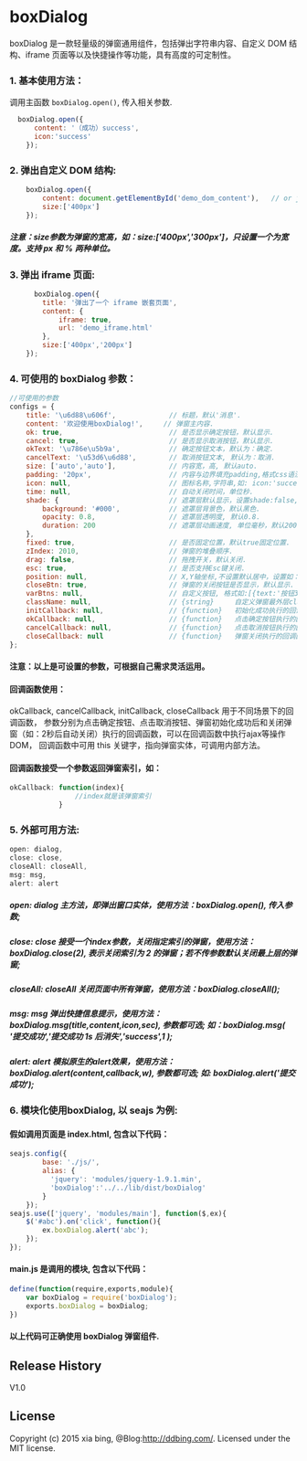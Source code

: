 # boxDialog
boxDialog 是一款轻量级的弹窗通用组件，包括弹出字符串内容、自定义 DOM 结构、iframe 页面等以及快捷操作等功能，具有高度的可定制性。


### 1. 基本使用方法：
调用主函数 `boxDialog.open()`, 传入相关参数.

```js
  boxDialog.open({
	  content: '（成功）success',
	  icon:'success'	
  	});
```

### 2. 弹出自定义 DOM 结构:

```js
    boxDialog.open({
		content: document.getElementById('demo_dom_content'),   // or jQuery： $('#demo_dom_content')[0]
		size:['400px']
	});
```
##### 注意：size参数为弹窗的宽高，如：size:['400px','300px']，只设置一个为宽度。支持 px 和 % 两种单位。

### 3. 弹出 iframe 页面:
```js
      boxDialog.open({
		title: '弹出了一个 iframe 嵌套页面',
		content: {
			iframe: true,
			url: 'demo_iframe.html'
		},
		size:['400px','200px']
	});
```

### 4. 可使用的 boxDialog 参数：

```js
//可使用的参数
configs = {
	title: '\u6d88\u606f',		       // 标题，默认'消息'.
	content: '欢迎使用boxDialog!',     // 弹窗主内容.
	ok: true,					       // 是否显示确定按钮，默认显示.
	cancel: true,				       // 是否显示取消按钮，默认显示.
	okText: '\u786e\u5b9a',		       // 确定按钮文本，默认为：确定. 
	cancelText: '\u53d6\u6d88',	       // 取消按钮文本, 默认为：取消.
	size: ['auto','auto'],             // 内容宽，高, 默认auto.
	padding: '20px',		           // 内容与边界填充padding,格式css语法.
	icon: null,					       // 图标名称,字符串,如: icon:'success'.
	time: null,					       // 自动关闭时间，单位秒.
	shade: {						   // 遮罩层默认显示，设置shade:false, 不显示遮罩.
		background: '#000',			   // 遮罩层背景色，默认黑色.
		opacity: 0.8,                  // 遮罩层透明度, 默认0.8.
		duration: 200                  // 遮罩层动画速度, 单位毫秒，默认200.
	},				       
	fixed: true,				       // 是否固定位置，默认true固定位置.
	zIndex: 2010,				       // 弹窗的堆叠顺序.
	drag: false,				       // 拖拽开关，默认关闭.
	esc: true,					       // 是否支持Esc键关闭.
	position: null,	       	           // X,Y轴坐标,不设置默认居中，设置如：{left:'100px',top:'100px'}.
	closeBtn: true,                    // 弹窗的关闭按钮是否显示，默认显示.
	varBtns: null,				   	   // 自定义按钮, 格式如:[{text:'按钮3',className:null,callback:null},{text:'按钮4',className:null,callback:null}].
	className: null,				   // {string}     自定义弹窗最外层class.
	initCallback: null,			       // {function}   初始化成功执行的回调函数.
	okCallback: null,				   // {function}   点击确定按钮执行的回调函数.
	cancelCallback: null,			   // {function}   点击取消按钮执行的回调函数.
	closeCallback: null			       // {function}   弹窗关闭执行的回调函数.
};
```
#### 注意：以上是可设置的参数，可根据自己需求灵活运用。

#### 回调函数使用：
okCallback, cancelCallback, initCallback, closeCallback 用于不同场景下的回调函数， 参数分别为点击确定按钮、点击取消按钮、弹窗初始化成功后和关闭弹窗（如：2秒后自动关闭）执行的回调函数，可以在回调函数中执行ajax等操作DOM，
回调函数中可用 this 关键字，指向弹窗实体，可调用内部方法。

#### 回调函数接受一个参数返回弹窗索引，如：
```js
okCallback: function(index){
				//index就是该弹窗索引
			}

```


### 5. 外部可用方法:

```js
open: dialog,
close: close,
closeAll: closeAll,
msg: msg,
alert: alert
```

##### open: dialog	主方法，即弹出窗口实体，使用方法：boxDialog.open(), 传入参数;
##### close: close	接受一个index参数，关闭指定索引的弹窗，使用方法：boxDialog.close(2), 表示关闭索引为 2 的弹窗；若不传参数默认关闭最上层的弹窗;
##### closeAll: closeAll	关闭页面中所有弹窗，使用方法：boxDialog.closeAll();
##### msg: msg	弹出快捷信息提示，使用方法：boxDialog.msg(title,content,icon,sec), 参数都可选; 如：boxDialog.msg( '提交成功','提交成功 1s 后消失','success',1 );
##### alert: alert 模拟原生的alert效果，使用方法：boxDialog.alert(content,callback,w), 参数都可选; 如: boxDialog.alert('提交成功');


### 6. 模块化使用boxDialog, 以 seajs 为例:
#### 假如调用页面是 index.html, 包含以下代码：
```js
seajs.config({
        base: './js/',
        alias: {
          'jquery': 'modules/jquery-1.9.1.min',
          'boxDialog':'../../lib/dist/boxDialog'
      	}
    });
seajs.use(['jquery', 'modules/main'], function($,ex){
	$('#abc').on('click', function(){
		ex.boxDialog.alert('abc');
	});
});
```
#### main.js 是调用的模块, 包含以下代码：
```js
define(function(require,exports,module){
	var boxDialog = require('boxDialog');
	exports.boxDialog = boxDialog;
})
```
#### 以上代码可正确使用 boxDialog 弹窗组件.

## Release History
V1.0

## License
Copyright (c) 2015 xia bing, @Blog:http://ddbing.com/. Licensed under the MIT license.
